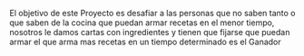 El objetivo de este Proyecto es desafiar a las personas que no saben tanto o que saben de la cocina que puedan armar recetas en el menor tiempo, nosotros le damos cartas con ingredientes y tienen que fijarse que puedan armar el que arma mas recetas en un tiempo determinado es el Ganador
